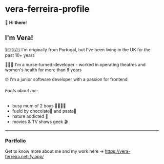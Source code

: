 # vera-ferreira-profile

👋 **Hi there!** 

I'm Vera!
-----------------

🇵🇹🇬🇧 I'm originally from Portugal, but I've been living in the UK for the past 10+ years 

👩🏻‍⚕️ I'm a nurse-turned-developer - worked in operating theatres and women's health for more than 8 years 

🤓 I'm a junior software developer with a passion for frontend

###### Facts about me:
* busy mum of 2 boys 👨‍👩‍👦‍👦  
* fueld by chocolate🍫 and pasta🍝
* nature addicted 🌿 
* movies & TV shows geek 🎬 

---------------

### Portfolio

Get to know more about me and my work here -> https://vera-ferreira.netlify.app/
